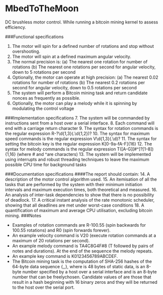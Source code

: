 # MbedToTheMoon
DC brushless motor control. While running a bitcoin mining kernel to assess efficiency.

###Functional specifications
1. The motor will spin for a defined number of rotations and stop without overshooting.
2. The motor will spin at a defined maximum angular velocity.
3. The normal precision is:
(a) The nearest one rotation for number of rotations
(b) The nearest one rotations per second for angular velocity, down to 5 rotations per second
4. Optionally, the motor can operate at high precision:
(a) The nearest 0.02 rotations for number of rotations
(b) The nearest 0.2 rotations per second for angular velocity, down to 0.5 rotations per second
5. The system will perform a Bitcoin mining task and return candidate nonces as frequently as
possible.
6. Optionally, the motor can play a melody while it is spinning by modulating the control voltage

###Implementation specifications
7. The system will be commanded by instructions sent from a host over a serial interface.
8. Each command will end with a carriage return character
9. The syntax for rotation commands is the regular expression
R-?\d{1,3}(\.\d{1,2})?
10. The syntax for maximum speed commands is the regular expression
V\d{1,3}(\.\d)?
11. The syntax for setting the bitcoin key is the regular expression
K[0-9a-fA-F]{16}
12. The syntax for melody commands is the regular expression
T([A-G][#^]?[1-8]){1,16} (where # and ^are characters)
13. The system will be implemented using interrupts and robust threading techniques to leave the maximum possible CPU time for background tasks

###Documentation specifications
####The report should contain:
14. A description of the motor control algorithm used.
15. An itemisation of all the tasks that are performed by the system with their minimum initiation
intervals and maximum execution times, both theoretical and measured.
16. An analysis of inter-task dependencies to show that there is no possibility of deadlock.
17. A critical instant analysis of the rate monotonic scheduler, showing that all deadlines are met
under worst-case conditions
18. A quantification of maximum and average CPU utilisation, excluding bitcoin mining.
###Notes
- Examples of rotation commands are R-100.55 (spin backwards for 100.55 rotations) and R0
(spin forwards forever).
- An example velocity command is V20 (execute rotation commands at a maximum of 20 rotations
per second).
- An example melody command is TA4C8G4F#8 (T followed by pairs of notes and durations). At
the end of the sequence the melody repeats.
- An example key command is K0123456789ABCDEF.
- The Bitcoin mining task is the computation of SHA-256 hashes of the 64-byte data sequence
{<data>,<key>,<nonce>}, where <data> is 48 bytes of static data, <key> is an 8-byte number
specified by a host over a serial interface and <nonce> is an 8-byte number that can be freelychosen.
Candidate values of <nonce> are those that result in a hash beginning with 16 binary
zeros and they will be returned to the host over the serial port.
